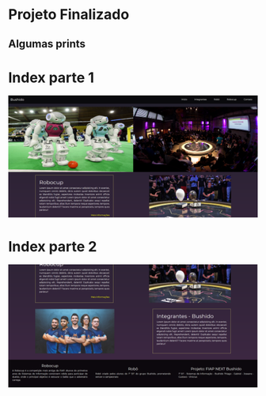 <h1>Projeto Finalizado</h1>

<h2>Algumas prints</h2>

<h1>Index parte 1</h1>
<img src="/imagens/readme/index_1.png" alt="" />

<h1>Index parte 2</h1>
<img src="/imagens/readme/index_2.png" alt="" />
